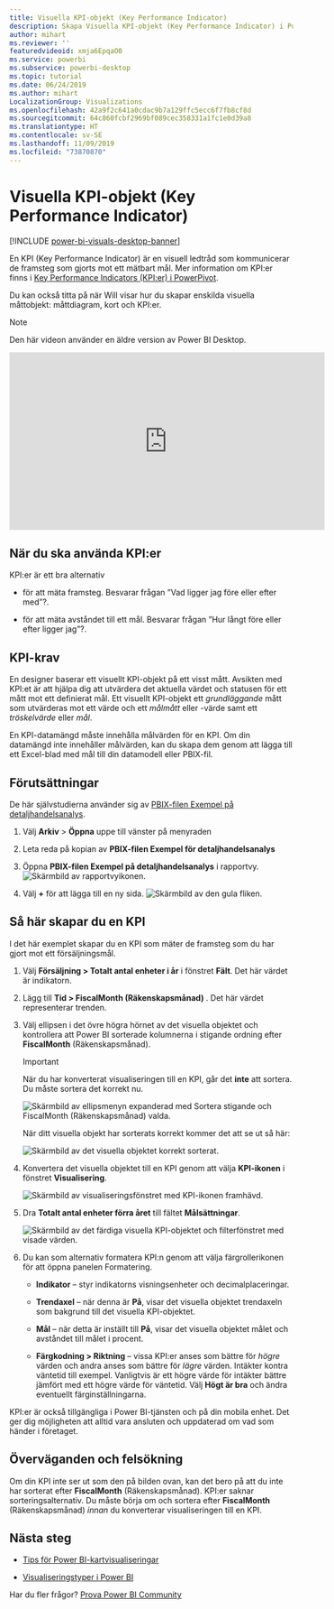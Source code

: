 ```yaml
---
title: Visuella KPI-objekt (Key Performance Indicator)
description: Skapa Visuella KPI-objekt (Key Performance Indicator) i Power BI
author: mihart
ms.reviewer: ''
featuredvideoid: xmja6EpqaO0
ms.service: powerbi
ms.subservice: powerbi-desktop
ms.topic: tutorial
ms.date: 06/24/2019
ms.author: mihart
LocalizationGroup: Visualizations
ms.openlocfilehash: 42a9f2c641a0cdac9b7a129ffc5ecc6f7fb8cf8d
ms.sourcegitcommit: 64c860fcbf2969bf089cec358331a1fc1e0d39a8
ms.translationtype: HT
ms.contentlocale: sv-SE
ms.lasthandoff: 11/09/2019
ms.locfileid: "73870870"
---
```

# <a name="key-performance-indicator-kpi-visuals"></a>Visuella KPI-objekt (Key Performance Indicator)

[!INCLUDE [power-bi-visuals-desktop-banner](../includes/power-bi-visuals-desktop-banner.md)]

En KPI (Key Performance Indicator) är en visuell ledtråd som kommunicerar de framsteg som gjorts mot ett mätbart mål. Mer information om KPI:er finns i [Key Performance Indicators (KPI:er) i PowerPivot](/previous-versions/sql/sql-server-2012/hh272050(v=sql.110)).

Du kan också titta på när Will visar hur du skapar enskilda visuella måttobjekt: måttdiagram, kort och KPI:er.
   > [!NOTE]
   > Den här videon använder en äldre version av Power BI Desktop.
   > 
   > 
<iframe width="560" height="315" src="https://www.youtube.com/embed/xmja6EpqaO0?list=PL1N57mwBHtN0JFoKSR0n-tBkUJHeMP2cP" frameborder="0" allowfullscreen></iframe>

## <a name="when-to-use-a-kpi"></a>När du ska använda KPI:er

KPI:er är ett bra alternativ

* för att mäta framsteg. Besvarar frågan ”Vad ligger jag före eller efter med”?.

* för att mäta avståndet till ett mål. Besvarar frågan ”Hur långt före eller efter ligger jag”?.

## <a name="kpi-requirements"></a>KPI-krav

En designer baserar ett visuellt KPI-objekt på ett visst mått. Avsikten med KPI:et är att hjälpa dig att utvärdera det aktuella värdet och statusen för ett mått mot ett definierat mål. Ett visuellt KPI-objekt ett *grundläggande* mått som utvärderas mot ett värde och ett *målmått* eller -värde samt ett *tröskelvärde* eller *mål*.

En KPI-datamängd måste innehålla målvärden för en KPI. Om din datamängd inte innehåller målvärden, kan du skapa dem genom att lägga till ett Excel-blad med mål till din datamodell eller PBIX-fil.

## <a name="prerequisites"></a>Förutsättningar

De här självstudierna använder sig av [PBIX-filen Exempel på detaljhandelsanalys](https://download.microsoft.com/download/9/6/D/96DDC2FF-2568-491D-AAFA-AFDD6F763AE3/Retail%20Analysis%20Sample%20PBIX.pbix).

1. Välj **Arkiv** > **Öppna** uppe till vänster på menyraden

1. Leta reda på kopian av **PBIX-filen Exempel för detaljhandelsanalys**

1. Öppna **PBIX-filen Exempel på detaljhandelsanalys** i rapportvy. ![Skärmbild av rapportvyikonen.](media/power-bi-visualization-kpi/power-bi-report-view.png)

1. Välj **+** för att lägga till en ny sida. ![Skärmbild av den gula fliken.](media/power-bi-visualization-kpi/power-bi-yellow-tab.png)

## <a name="how-to-create-a-kpi"></a>Så här skapar du en KPI

I det här exemplet skapar du en KPI som mäter de framsteg som du har gjort mot ett försäljningsmål.

1. Välj **Försäljning > Totalt antal enheter i år** i fönstret **Fält**.  Det här värdet är indikatorn.

1. Lägg till **Tid > FiscalMonth (Räkenskapsmånad)** .  Det här värdet representerar trenden.

1. Välj ellipsen i det övre högra hörnet av det visuella objektet och kontrollera att Power BI sorterade kolumnerna i stigande ordning efter **FiscalMonth** (Räkenskapsmånad).

    > [!IMPORTANT]
    > När du har konverterat visualiseringen till en KPI, går det **inte** att sortera. Du måste sortera det korrekt nu.

    ![Skärmbild av ellipsmenyn expanderad med Sortera stigande och FiscalMonth (Räkenskapsmånad) valda.](media/power-bi-visualization-kpi/power-bi-ascending-by-fiscal-month.png)

    När ditt visuella objekt har sorterats korrekt kommer det att se ut så här:

    ![Skärmbild av det visuella objektet korrekt sorterat.](media/power-bi-visualization-kpi/power-bi-chart.png)

1. Konvertera det visuella objektet till en KPI genom att välja **KPI-ikonen** i fönstret **Visualisering**.

    ![Skärmbild av visualiseringsfönstret med KPI-ikonen framhävd.](media/power-bi-visualization-kpi/power-bi-kpi-template.png)

1. Dra **Totalt antal enheter förra året** till fältet **Målsättningar**.

    ![Skärmbild av det färdiga visuella KPI-objektet och filterfönstret med visade värden.](media/power-bi-visualization-kpi/power-bi-kpi-done.png)

1. Du kan som alternativ formatera KPI:n genom att välja färgrollerikonen för att öppna panelen Formatering.

    * **Indikator** – styr indikatorns visningsenheter och decimalplaceringar.

    * **Trendaxel** – när denna är **På**, visar det visuella objektet trendaxeln som bakgrund till det visuella KPI-objektet.  

    * **Mål** – när detta är inställt till **På**, visar det visuella objektet målet och avståndet till målet i procent.

    * **Färgkodning > Riktning** – vissa KPI:er anses som bättre för *högre* värden och andra anses som bättre för *lägre* värden. Intäkter kontra väntetid till exempel. Vanligtvis är ett högre värde för intäkter bättre jämfört med ett högre värde för väntetid. Välj **Högt är bra** och ändra eventuellt färginställningarna.

KPI:er är också tillgängliga i Power BI-tjänsten och på din mobila enhet. Det ger dig möjligheten att alltid vara ansluten och uppdaterad om vad som händer i företaget.

## <a name="considerations-and-troubleshooting"></a>Överväganden och felsökning

Om din KPI inte ser ut som den på bilden ovan, kan det bero på att du inte har sorterat efter **FiscalMonth** (Räkenskapsmånad). KPI:er saknar sorteringsalternativ. Du måste börja om och sortera efter **FiscalMonth** (Räkenskapsmånad) *innan* du konverterar visualiseringen till en KPI.

## <a name="next-steps"></a>Nästa steg

* [Tips för Power BI-kartvisualiseringar](power-bi-map-tips-and-tricks.md)

* [Visualiseringstyper i Power BI](power-bi-visualization-types-for-reports-and-q-and-a.md)

Har du fler frågor? [Prova Power BI Community](https://community.powerbi.com/)
